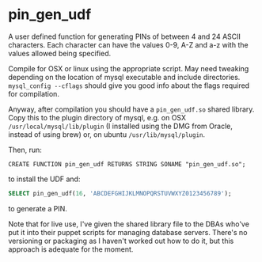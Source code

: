 pin_gen_udf
===========

A user defined function for generating PINs of between 4 and 24 ASCII characters. Each character can have
the values 0-9, A-Z and a-z with the values allowed being specified.

Compile for OSX or linux using the appropriate script. May need tweaking depending on the location of mysql
executable and include directories. `mysql_config --cflags` should give you good info about the flags
required for compilation.

Anyway, after compilation you should have a `pin_gen_udf.so` shared library. Copy this to the plugin directory
of mysql, e.g. on OSX `/usr/local/mysql/lib/plugin` (I installed using the DMG from Oracle, instead of using brew)
or, on ubuntu `/usr/lib/mysql/plugin`.

Then, run:

```
CREATE FUNCTION pin_gen_udf RETURNS STRING SONAME "pin_gen_udf.so";
```

to install the UDF and:

```sql
SELECT pin_gen_udf(16, 'ABCDEFGHIJKLMNOPQRSTUVWXYZ0123456789');
```

to generate a PIN.

Note that for live use, I've given the shared library file to the DBAs who've put it into their puppet scripts for managing database servers. There's no versioning or packaging as I haven't worked out how to do it, but this approach is adequate for the moment.
